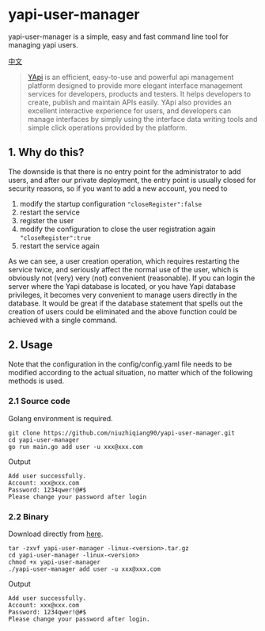# yapi-user-manager 
yapi-user-manager is a simple, easy and fast command line tool for managing yapi users.

[中文](./README-zh.md)

> [YApi](https://github.com/YMFE/yapi) is an efficient, easy-to-use and powerful api management platform designed to provide more elegant interface management services for developers, products and testers. It helps developers to create, publish and maintain APIs easily. YApi also provides an excellent interactive experience for users, and developers can manage interfaces by simply using the interface data writing tools and simple click operations provided by the platform.

## 1. Why do this?
The downside is that there is no entry point for the administrator to add users, and after our private deployment, the entry point is usually closed for security reasons, so if you want to add a new account, you need to
1. modify the startup configuration `"closeRegister":false`
2. restart the service
3. register the user
4. modify the configuration to close the user registration again `"closeRegister":true` 
6. restart the service again

As we can see, a user creation operation, which requires restarting the service twice, and seriously affect the normal use of the user, which is obviously not (very) very (not) convenient (reasonable).
If you can login the server where the Yapi database is located, or you have Yapi database privileges, it becomes very convenient to manage users directly in the database. It would be great if the database statement that spells out the creation of users could be eliminated and the above function could be achieved with a single command.

## 2. Usage
Note that the configuration in the config/config.yaml file needs to be modified according to the actual situation, no matter which of the following methods is used.

### 2.1 Source code
Golang environment is required.

```
git clone https://github.com/niuzhiqiang90/yapi-user-manager.git
cd yapi-user-manager 
go run main.go add user -u xxx@xxx.com
```
Output
```
Add user successfully.
Account: xxx@xxx.com
Password: 1234qwer!@#$
Please change your password after login
```

### 2.2 Binary
Download directly from [here](https://github.com/niuzhiqiang90/yapi-user-manager/releases).
```
tar -zxvf yapi-user-manager -linux-<version>.tar.gz
cd yapi-user-manager -linux-<version>
chmod +x yapi-user-manager 
./yapi-user-manager add user -u xxx@xxx.com
```
Output
```
Add user successfully.
Account: xxx@xxx.com
Password: 1234qwer!@#$
Please change your password after login.
```


